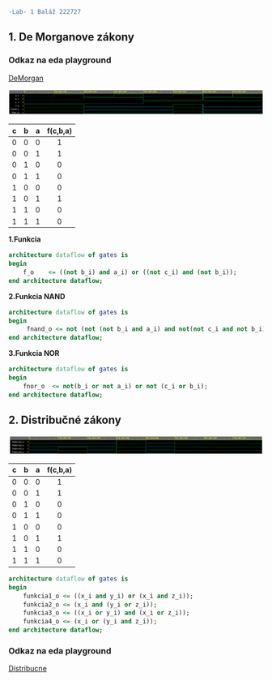 ```diff
-Lab- 1 Baláž 222727
```

## 1. De Morganove zákony ##

### Odkaz na eda playground ### 
[DeMorgan](https://www.edaplayground.com/x/gujC)

![1,2,3 funkcia](Images/DeMorgan.png)


| **c** | **b** |**a** | **f(c,b,a)** |
| :-: | :-: | :-: | :-: |
| 0 | 0 | 0 | 1 |
| 0 | 0 | 1 | 1 |
| 0 | 1 | 0 | 0 |
| 0 | 1 | 1 | 0 |
| 1 | 0 | 0 | 0 |
| 1 | 0 | 1 | 1 |
| 1 | 1 | 0 | 0 |
| 1 | 1 | 1 | 0 |


**1.Funkcia**

```vhdl
architecture dataflow of gates is
begin
    f_o    <= ((not b_i) and a_i) or ((not c_i) and (not b_i));
end architecture dataflow;
```

**2.Funkcia NAND**

```vhdl
architecture dataflow of gates is
begin
     fnand_o <= not (not (not b_i and a_i) and not(not c_i and not b_i));
end architecture dataflow;
```

**3.Funkcia NOR**

```vhdl
architecture dataflow of gates is
begin
    fnor_o  <= not(b_i or not a_i) or not (c_i or b_i);
end architecture dataflow;
```
## 2. Distribučné zákony ##

![Distribucne](Labs/Images/Distribucne.png)


| **c** | **b** |**a** | **f(c,b,a)** |
| :-: | :-: | :-: | :-: |
| 0 | 0 | 0 | 1 |
| 0 | 0 | 1 | 1 |
| 0 | 1 | 0 | 0 |
| 0 | 1 | 1 | 0 |
| 1 | 0 | 0 | 0 |
| 1 | 0 | 1 | 1 |
| 1 | 1 | 0 | 0 |
| 1 | 1 | 1 | 0 |

```vhdl
architecture dataflow of gates is
begin
    funkcia1_o <= ((x_i and y_i) or (x_i and z_i));
    funkcia2_o <= (x_i and (y_i or z_i));
    funkcia3_o <= ((x_i or y_i) and (x_i or z_i));
    funkcia4_o <= (x_i or (y_i and z_i));
end architecture dataflow;
```

### Odkaz na eda playground ### 
[Distribucne](https://www.edaplayground.com/x/kuqx)

